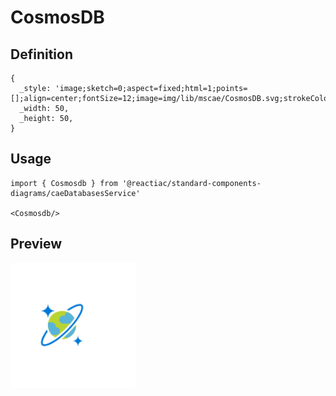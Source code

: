 # CosmosDB

## Definition

```
{
  _style: 'image;sketch=0;aspect=fixed;html=1;points=[];align=center;fontSize=12;image=img/lib/mscae/CosmosDB.svg;strokeColor=none;',
  _width: 50,
  _height: 50,
}
```

## Usage

```
import { Cosmosdb } from '@reactiac/standard-components-diagrams/caeDatabasesService'

<Cosmosdb/>
```

## Preview

<img src="./cosmosdb.png" width="200"/>
